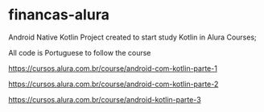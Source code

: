 # financas-alura

Android Native Kotlin Project created to start study Kotlin in Alura Courses;

All code is Portuguese to follow the course

https://cursos.alura.com.br/course/android-com-kotlin-parte-1

https://cursos.alura.com.br/course/android-com-kotlin-parte-2

https://cursos.alura.com.br/course/android-kotlin-parte-3
